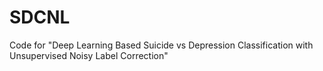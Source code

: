 # SDCNL
Code for "Deep Learning Based Suicide vs Depression Classification with Unsupervised Noisy Label Correction"
